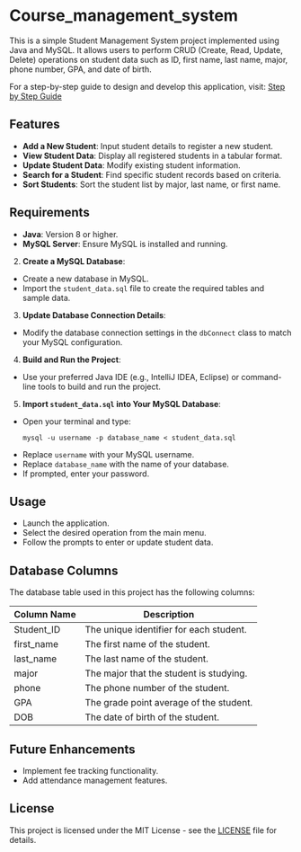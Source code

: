 # Course_management_system

This is a simple Student Management System project implemented using Java and MySQL. It allows users to perform CRUD (Create, Read, Update, Delete) operations on student data such as ID, first name, last name, major, phone number, GPA, and date of birth.

For a step-by-step guide to design and develop this application, visit: [Step by Step Guide](https://iq.opengenus.org/student-management-system-in-java/)

## Features
- **Add a New Student**: Input student details to register a new student.
- **View Student Data**: Display all registered students in a tabular format.
- **Update Student Data**: Modify existing student information.
- **Search for a Student**: Find specific student records based on criteria.
- **Sort Students**: Sort the student list by major, last name, or first name.

## Requirements
- **Java**: Version 8 or higher.
- **MySQL Server**: Ensure MySQL is installed and running.


2. **Create a MySQL Database**:
- Create a new database in MySQL.
- Import the `student_data.sql` file to create the required tables and sample data.

3. **Update Database Connection Details**:
- Modify the database connection settings in the `dbConnect` class to match your MySQL configuration.

4. **Build and Run the Project**:
- Use your preferred Java IDE (e.g., IntelliJ IDEA, Eclipse) or command-line tools to build and run the project.

5. **Import `student_data.sql` into Your MySQL Database**:
- Open your terminal and type:
  ```
  mysql -u username -p database_name < student_data.sql
  ```
- Replace `username` with your MySQL username.
- Replace `database_name` with the name of your database.
- If prompted, enter your password.

## Usage
- Launch the application.
- Select the desired operation from the main menu.
- Follow the prompts to enter or update student data.

## Database Columns
The database table used in this project has the following columns:

| Column Name    | Description                                      |
|----------------|--------------------------------------------------|
| Student_ID     | The unique identifier for each student.          |
| first_name     | The first name of the student.                   |
| last_name      | The last name of the student.                    |
| major          | The major that the student is studying.          |
| phone          | The phone number of the student.                 |
| GPA            | The grade point average of the student.          |
| DOB            | The date of birth of the student.                |

## Future Enhancements
- Implement fee tracking functionality.
- Add attendance management features.

## License
This project is licensed under the MIT License - see the [LICENSE](LICENSE) file for details.



